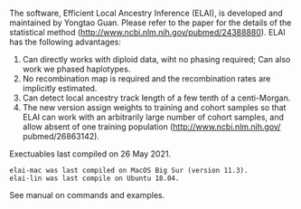 
The software, Efficient Local Ancestry Inference (ELAI), is developed and maintained by Yongtao Guan.  Please refer to the paper for the details of the statistical method (http://www.ncbi.nlm.nih.gov/pubmed/24388880). ELAI has the following advantages:

   1) Can directly works with diploid data, wiht no phasing required; Can also work we phased haplotypes. 
   2) No recombination map is required and the recombination rates are implicitly estimated. 
   3) Can detect local ancestry track length of a few tenth of a centi-Morgan.
   4) The new version assign weights to training and cohort samples so that ELAI can work with an arbitrarily large number of cohort samples, and allow absent of one training population (http://www.ncbi.nlm.nih.gov/ pubmed/26863142). 


Exectuables last compiled on 26 May 2021. 
    
    elai-mac was last compiled on MacOS Big Sur (version 11.3).
    elai-lin was last compile on Ubuntu 18.04. 

See manual on commands and examples.  


